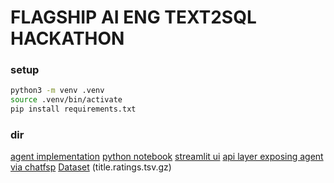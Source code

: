 # FLAGSHIP AI ENG TEXT2SQL HACKATHON

### setup
```bash
python3 -m venv .venv
source .venv/bin/activate
pip install requirements.txt 
```
### dir
[agent implementation](./text2sql.py)
[python notebook](./text2sql.ipynb)
[streamlit ui](./ui.py)
[api layer exposing agent via chatfsp](./api.py)
[Dataset](https://datasets.imdbws.com/) (title.ratings.tsv.gz)
